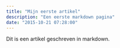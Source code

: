 ```yaml
---
title: "Mijn eerste artikel"
description: "Een eerste markdown pagina"
date: "2015-10-21 07:28:00"
---
```


Dit is een artikel geschreven in markdown.
